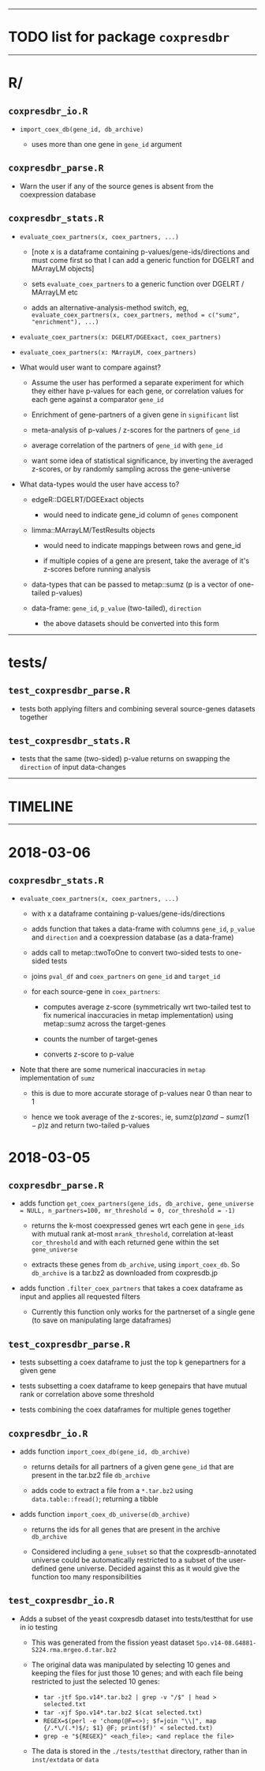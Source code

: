 ----

# TODO list for package `coxpresdbr`

<!-- "Use 4-spaces to indent sublists" -->
<!-- "Use '-' as the bullet-point icon" -->
<!-- "Use 4-dashes for horizontal break" -->

----

# R/

## `coxpresdbr_io.R`

- `import_coex_db(gene_id, db_archive)`

    - uses more than one gene in `gene_id` argument

## `coxpresdbr_parse.R`

- Warn the user if any of the source genes is absent from the coexpression
  database

## `coxpresdbr_stats.R`

- `evaluate_coex_partners(x, coex_partners, ...)`

    - [note x is a dataframe containing p-values/gene-ids/directions and must
      come first so that I can add a generic function for DGELRT and MArrayLM
      objects]

    - sets `evaluate_coex_partners` to a generic function over DGELRT /
      MArrayLM etc

    - adds an alternative-analysis-method switch, eg,
      `evaluate_coex_partners(x, coex_partners, method = c("sumz",
      "enrichment"), ...)`

- `evaluate_coex_partners(x: DGELRT/DGEExact, coex_partners)`

- `evaluate_coex_partners(x: MArrayLM, coex_partners)`

- What would user want to compare against?

    - Assume the user has performed a separate experiment for which they either
      have p-values for each gene, or correlation values for each gene against
      a comparator `gene_id`

    - Enrichment of gene-partners of a given gene in `significant` list

    - meta-analysis of p-values / z-scores for the partners of `gene_id`

    - average correlation of the partners of `gene_id` with `gene_id`

    - want some idea of statistical significance, by inverting the averaged
      z-scores, or by randomly sampling across the gene-universe

- What data-types would the user have access to?

    - edgeR::DGELRT/DGEExact objects

        - would need to indicate gene_id column of `genes` component

    - limma::MArrayLM/TestResults objects

        - would need to indicate mappings between rows and gene_id

        - if multiple copies of a gene are present, take the average of it's
          z-scores before running analysis

    - data-types that can be passed to metap::sumz (p is a vector of one-tailed
      p-values)

    - data-frame: `gene_id`, `p_value` (two-tailed), `direction`

        - the above datasets should be converted into this form

----

# tests/

## `test_coxpresdbr_parse.R`

- tests both applying filters and combining several source-genes datasets
  together

## `test_coxpresdbr_stats.R`

- tests that the same (two-sided) p-value returns on swapping the `direction`
  of input data-changes

----

# TIMELINE

----

# 2018-03-06

## `coxpresdbr_stats.R`

- `evaluate_coex_partners(x, coex_partners, ...)`

    - with x a dataframe containing p-values/gene-ids/directions

    - adds function that takes a data-frame with columns `gene_id`, `p_value`
      and `direction` and a coexpression database (as a data-frame)

    - adds call to metap::twoToOne to convert two-sided tests to one-sided
      tests

    - joins `pval_df` and `coex_partners` on `gene_id` and `target_id`

    - for each source-gene in `coex_partners`:

        - computes average z-score (symmetrically wrt two-tailed test to fix
          numerical inaccuracies in metap implementation) using metap::sumz
          across the target-genes

        - counts the number of target-genes

        - converts z-score to p-value

- Note that there are some numerical inaccuracies in `metap` implementation of
  `sumz`

    - this is due to more accurate storage of p-values near 0 than near to 1

    - hence we took average of the z-scores:, ie, sumz(p)$z and -sumz(1-p)$z
      and return two-tailed p-values

# 2018-03-05

## `coxpresdbr_parse.R`

- adds function `get_coex_partners(gene_ids, db_archive, gene_universe = NULL,
  n_partners=100, mr_threshold = 0, cor_threshold = -1)`

    - returns the k-most coexpressed genes wrt each gene in `gene_ids` with
    mutual rank at-most `mrank_threshold`, correlation at-least `cor_threshold`
    and with each returned gene within the set `gene_universe`

    - extracts these genes from `db_archive`, using `import_coex_db`. So
      `db_archive` is a tar.bz2 as downloaded from coxpresdb.jp

- adds function `.filter_coex_partners` that takes a coex dataframe as input
  and applies all requested filters

    - Currently this function only works for the partnerset of a single gene
      (to save on manipulating large dataframes)

## `test_coxpresdbr_parse.R`

- tests subsetting a coex dataframe to just the top k genepartners for a given
  gene

- tests subsetting a coex dataframe to keep genepairs that have mutual rank or
  correlation above some threshold

- tests combining the coex dataframes for multiple genes together

## `coxpresdbr_io.R`

- adds function `import_coex_db(gene_id, db_archive)`

    - returns details for all partners of a given gene `gene_id` that are
      present in the tar.bz2 file `db_archive`

    - adds code to extract a file from a `*.tar.bz2` using
    `data.table::fread()`; returning a tibble

- adds function `import_coex_db_universe(db_archive)`

    - returns the ids for all genes that are present in the archive
    `db_archive`

    - Considered including a `gene_subset` so that the coxpresdb-annotated
    universe could be automatically restricted to a subset of the user-defined
    gene universe. Decided against this as it would give the function too many
    responsibilities

## `test_coxpresdbr_io.R`

- Adds a subset of the yeast coxpresdb dataset into tests/testthat for use in
  io testing
    - This was generated from the fission yeast dataset
      `Spo.v14-08.G4881-S224.rma.mrgeo.d.tar.bz2`

    - The original data was manipulated by selecting 10 genes and keeping the
      files for just those 10 genes; and with each file being restricted to
      just the selected 10 genes:
        - `tar -jtf Spo.v14*.tar.bz2 | grep -v "/$" | head > selected.txt`
        - `tar -xjf Spo.v14*.tar.bz2 $(cat selected.txt)`
        - `REGEX=$(perl -e 'chomp(@F=<>); $f=join "\\|", map {/.*\/(.*)$/; $1}
          @F; print($f)' < selected.txt)`
        - `grep -e "${REGEX}" <each_file>; <and replace the file>`

    - The data is stored in the `./tests/testthat` directory, rather than in
    `inst/extdata` or `data`

